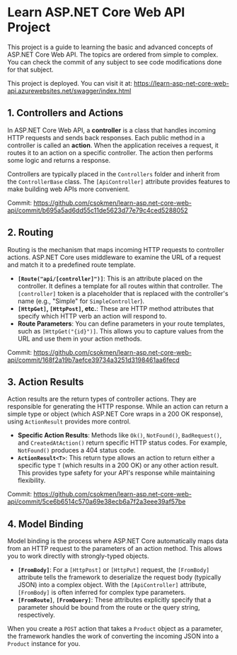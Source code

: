 # Learn ASP.NET Core Web API Project

This project is a guide to learning the basic and advanced concepts of ASP.NET Core Web API. The topics are ordered from simple to complex. You can check the commit of any subject to see code modifications done for that subject.

This project is deployed. You can visit it at: https://learn-asp-net-core-web-api.azurewebsites.net/swagger/index.html

## 1. Controllers and Actions

In ASP.NET Core Web API, a **controller** is a class that handles incoming HTTP requests and sends back responses. Each public method in a controller is called an **action**. When the application receives a request, it routes it to an action on a specific controller. The action then performs some logic and returns a response.

Controllers are typically placed in the `Controllers` folder and inherit from the `ControllerBase` class. The `[ApiController]` attribute provides features to make building web APIs more convenient.

Commit: https://github.com/csokmen/learn-asp.net-core-web-api/commit/b695a5ad6dd55c11de5623d77e79c4ced5288052

## 2. Routing

Routing is the mechanism that maps incoming HTTP requests to controller actions. ASP.NET Core uses middleware to examine the URL of a request and match it to a predefined route template.

-   **`[Route("api/[controller]")]`**: This is an attribute placed on the controller. It defines a template for all routes within that controller. The `[controller]` token is a placeholder that is replaced with the controller's name (e.g., "Simple" for `SimpleController`).
-   **`[HttpGet]`, `[HttpPost]`, etc.**: These are HTTP method attributes that specify which HTTP verb an action will respond to.
-   **Route Parameters**: You can define parameters in your route templates, such as `[HttpGet("{id}")]`. This allows you to capture values from the URL and use them in your action methods.

Commit: https://github.com/csokmen/learn-asp.net-core-web-api/commit/168f2a19b7aefce39734a3251d3198461aa6fecd

## 3. Action Results

Action results are the return types of controller actions. They are responsible for generating the HTTP response. While an action can return a simple type or object (which ASP.NET Core wraps in a 200 OK response), using `ActionResult` provides more control.

-   **Specific Action Results**: Methods like `Ok()`, `NotFound()`, `BadRequest()`, and `CreatedAtAction()` return specific HTTP status codes. For example, `NotFound()` produces a 404 status code.
-   **`ActionResult<T>`**: This return type allows an action to return either a specific type `T` (which results in a 200 OK) or any other action result. This provides type safety for your API's response while maintaining flexibility.

Commit: https://github.com/csokmen/learn-asp.net-core-web-api/commit/5ce6b6514c570a69e38ecb6a7f2a3eee39af57be

## 4. Model Binding

Model binding is the process where ASP.NET Core automatically maps data from an HTTP request to the parameters of an action method. This allows you to work directly with strongly-typed objects.

-   **`[FromBody]`**: For a `[HttpPost]` or `[HttpPut]` request, the `[FromBody]` attribute tells the framework to deserialize the request body (typically JSON) into a complex object. With the `[ApiController]` attribute, `[FromBody]` is often inferred for complex type parameters.
-   **`[FromRoute]`**, **`[FromQuery]`**: These attributes explicitly specify that a parameter should be bound from the route or the query string, respectively.

When you create a `POST` action that takes a `Product` object as a parameter, the framework handles the work of converting the incoming JSON into a `Product` instance for you.